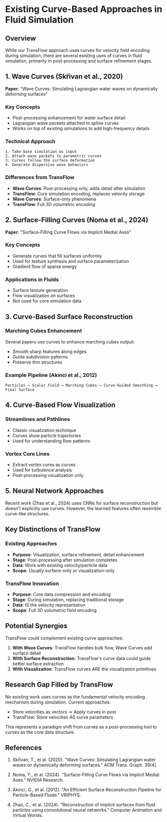 # Existing Curve-Based Approaches in Fluid Simulation

## Overview

While our TransFlow approach uses curves for velocity field encoding during simulation, there are several existing uses of curves in fluid simulation, primarily in post-processing and surface refinement stages.

## 1. Wave Curves (Skřivan et al., 2020)

**Paper**: "Wave Curves: Simulating Lagrangian water waves on dynamically deforming surfaces"

### Key Concepts
- Post-processing enhancement for water surface detail
- Lagrangian wave packets attached to spline curves
- Works on top of existing simulations to add high-frequency details

### Technical Approach
```
1. Take base simulation as input
2. Attach wave packets to parametric curves
3. Curves follow the surface deformation
4. Generate dispersive wave behaviors
```

### Differences from TransFlow
- **Wave Curves**: Post-processing only, adds detail after simulation
- **TransFlow**: Core simulation encoding, replaces velocity storage
- **Wave Curves**: Surface-only phenomena
- **TransFlow**: Full 3D volumetric encoding

## 2. Surface-Filling Curves (Noma et al., 2024)

**Paper**: "Surface-Filling Curve Flows via Implicit Medial Axes"

### Key Concepts
- Generate curves that fill surfaces uniformly
- Used for texture synthesis and surface parameterization
- Gradient flow of sparse energy

### Applications in Fluids
- Surface texture generation
- Flow visualization on surfaces
- Not used for core simulation data

## 3. Curve-Based Surface Reconstruction

### Marching Cubes Enhancement
Several papers use curves to enhance marching cubes output:
- Smooth sharp features along edges
- Guide subdivision patterns
- Preserve thin structures

### Example Pipeline (Akinci et al., 2012)
```
Particles → Scalar Field → Marching Cubes → Curve-Guided Smoothing → Final Surface
```

## 4. Curve-Based Flow Visualization

### Streamlines and Pathlines
- Classic visualization technique
- Curves show particle trajectories
- Used for understanding flow patterns

### Vortex Core Lines
- Extract vortex cores as curves
- Used for turbulence analysis
- Post-processing visualization only

## 5. Neural Network Approaches

Recent work (Zhao et al., 2024) uses CNNs for surface reconstruction but doesn't explicitly use curves. However, the learned features often resemble curve-like structures.

## Key Distinctions of TransFlow

### Existing Approaches
- **Purpose**: Visualization, surface refinement, detail enhancement
- **Stage**: Post-processing after simulation completes
- **Data**: Work with existing velocity/particle data
- **Scope**: Usually surface-only or visualization-only

### TransFlow Innovation
- **Purpose**: Core data compression and encoding
- **Stage**: During simulation, replacing traditional storage
- **Data**: IS the velocity representation
- **Scope**: Full 3D volumetric field encoding

## Potential Synergies

TransFlow could complement existing curve approaches:

1. **With Wave Curves**: TransFlow handles bulk flow, Wave Curves add surface detail
2. **With Surface Reconstruction**: TransFlow's curve data could guide better surface extraction
3. **With Visualization**: TransFlow curves ARE the visualization primitives

## Research Gap Filled by TransFlow

No existing work uses curves as the fundamental velocity encoding mechanism during simulation. Current approaches:
- Store velocities as vectors → Apply curves in post
- TransFlow: Store velocities AS curve parameters

This represents a paradigm shift from curves as a post-processing tool to curves as the core data structure.

## References

1. Skřivan, T., et al. (2020). "Wave Curves: Simulating Lagrangian water waves on dynamically deforming surfaces." ACM Trans. Graph. 39(4).

2. Noma, Y., et al. (2024). "Surface-Filling Curve Flows via Implicit Medial Axes." NVIDIA Research.

3. Akinci, G., et al. (2012). "An Efficient Surface Reconstruction Pipeline for Particle-Based Fluids." VRIPHYS.

4. Zhao, C., et al. (2024). "Reconstruction of implicit surfaces from fluid particles using convolutional neural networks." Computer Animation and Virtual Worlds.